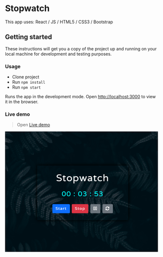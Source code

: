 # Stopwatch

This app uses: React / JS / HTML5 / CSS3 / Bootstrap 

## Getting started

These instructions will get you a copy of the project up and running on your local machine for development and testing purposes.

### Usage
* Clone project
* Run `npm install`
* Run `npm start`

Runs the app in the development mode.
Open [http://localhost:3000](http://localhost:3000) to view it in the browser.

### Live demo

> Open [Live demo](https://eduard-mychka.github.io/stopwatch/)

![cover for app](https://github.com/Eduard-Mychka/stopwatch/blob/master/stopwatch2.png "Cover of simple layout")

